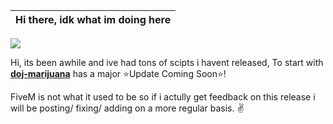 
|Hi there, idk what im doing here|
|----|
![](https://dcbadge.limes.pink/api/shield/483902533677613057)


 
Hi, its been awhile and ive had tons of scipts i havent released, To start with  **[doj-marijuana](https://github.com/dojwun/doj-marijuana)** has a major ⭐Update Coming Soon⭐!


FiveM is not what it used to be so if i actully get feedback on this release i will be posting/ fixing/ adding on a more regular basis. ✌️
